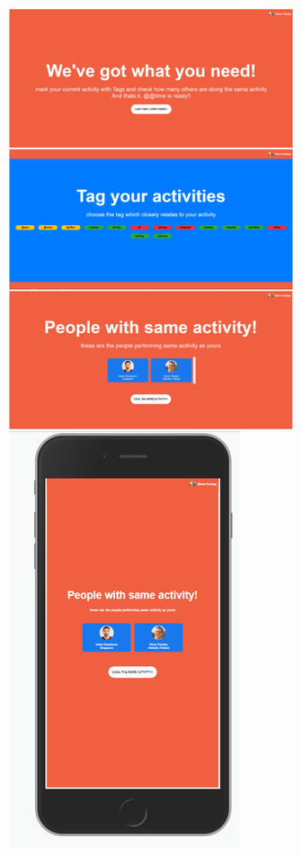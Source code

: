 <img src="screenshots/1.PNG">

<img src="screenshots/2.PNG">

<img src="screenshots/3.PNG">

<img src="screenshots/4.PNG">
